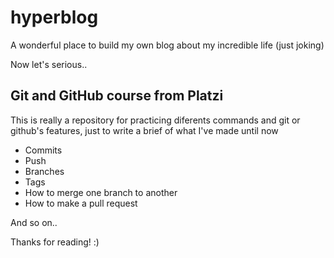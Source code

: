 # hyperblog
A wonderful place to build my own blog about my incredible life (just joking)

Now let's serious..

## Git and GitHub course from Platzi

This is really a repository for practicing diferents commands and git or github's features, just to write a brief of what I've made until now

* Commits
* Push
* Branches
* Tags
* How to merge one branch to another
* How to make a pull request

And so on..

Thanks for reading! :)